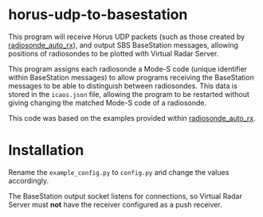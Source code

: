 # horus-udp-to-basestation
This program will receive Horus UDP packets (such as those created by [radiosonde_auto_rx](https://github.com/projecthorus/radiosonde_auto_rx)), and output SBS BaseStation messages, allowing positions of radiosondes to be plotted with Virtual Radar Server.

This program assigns each radiosonde a Mode-S code (unique identifier within BaseStation messages) to allow programs receiving the BaseStation messages to be able to distinguish between radiosondes. This data is stored in the `icaos.json` file, allowing the program to be restarted without giving changing the matched Mode-S code of a radiosonde.

This code was based on the examples provided within [radiosonde_auto_rx](https://github.com/projecthorus/radiosonde_auto_rx/).

# Installation
Rename the `example_config.py` to `config.py` and change the values accordingly.

The BaseStation output socket listens for connections, so Virtual Radar Server must **not** have the receiver configured as a  push receiver.
